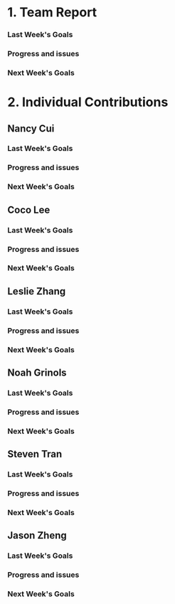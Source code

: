 # 1. Team Report

### Last Week's Goals

### Progress and issues
### Next Week's Goals

# 2. Individual Contributions
## Nancy Cui
### Last Week's Goals
### Progress and issues
### Next Week's Goals

## Coco Lee
### Last Week's Goals

### Progress and issues

### Next Week's Goals

## Leslie Zhang
### Last Week's Goals

### Progress and issues

### Next Week's Goals

## Noah Grinols
### Last Week's Goals

### Progress and issues

### Next Week's Goals

## Steven Tran
### Last Week's Goals

### Progress and issues
### Next Week's Goals
## Jason Zheng 
### Last Week's Goals

### Progress and issues

### Next Week's Goals

